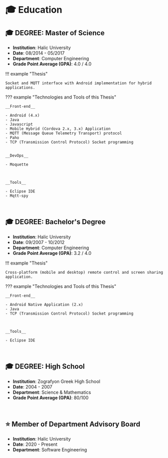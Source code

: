 # 🎓 Education


## 🎓 __DEGREE__: Master of Science

- __Institution__: Halic University
- __Date__: 08/2014 - 05/2017
- __Department__: Computer Engineering
- __Grade Point Average (GPA)__: 4.0 / 4.0

!!! example "Thesis"

    Socket and MQTT interface with Android implementation for hybrid applications.

??? example "Technologies and Tools of this Thesis"

    __Front-end__
    
    - Android (4.x)
    - Java
    - Javascript
    - Mobile Hybrid (Cordova 2.x, 3.x) Application
    - MQTT (Message Queue Telemetry Transport) protocol
    - Paho
    - TCP (Transmission Control Protocol) Socket programming
    

    __DevOps__

    - Moquette
    

    
    __Tools__
    
    - Eclipse IDE
    - Mqtt-spy


<br>


## 🎓 __DEGREE__: Bachelor's Degree

- __Institution__: Halic University
- __Date__: 09/2007 - 10/2012
- __Department__: Computer Engineering
- __Grade Point Average (GPA)__: 3.2 / 4.0

!!! example "Thesis"

    Cross-platform (mobile and desktop) remote control and screen sharing application.

??? example "Technologies and Tools of this Thesis"

    __Front-end__
    
    - Android Native Application (2.x)
    - Java
    - TCP (Transmission Control Protocol) Socket programming
    

    
    __Tools__
    
    - Eclipse IDE


<br>


## 🎓 __DEGREE__: High School

- __Institution__: Zografyon Greek High School
- __Date__: 2004 - 2007
- __Department__: Science & Mathematics
- __Grade Point Average (GPA)__: 80/100



<br>


## ⭐ Member of Department Advisory Board

- __Institution__: Halic University
- __Date__: 2020 - Present
- __Department__: Software Engineering
